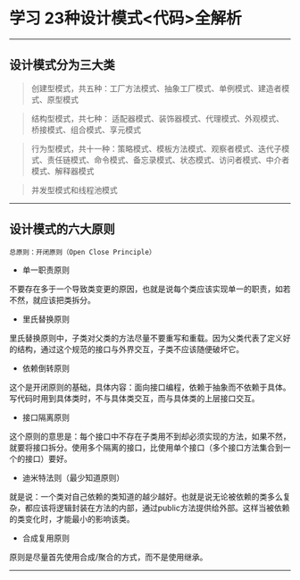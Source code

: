 # 学习 23种设计模式<代码>全解析

-----

## 设计模式分为三大类

 > 创建型模式，共五种：工厂方法模式、抽象工厂模式、单例模式、建造者模式、原型模式
 
 > 结构型模式，共七种： 适配器模式、装饰器模式、代理模式、外观模式、桥接模式、组合模式、享元模式
 
 > 行为型模式，共十一种：策略模式、模板方法模式、观察者模式、迭代子模式、责任链模式、命令模式、备忘录模式、状态模式、访问者模式、中介者模式、解释器模式
 
 > 并发型模式和线程池模式
   
-----

## 设计模式的六大原则

`总原则：开闭原则（Open Close Principle）`

- 单一职责原则

不要存在多于一个导致类变更的原因，也就是说每个类应该实现单一的职责，如若不然，就应该把类拆分。

- 里氏替换原则

里氏替换原则中，子类对父类的方法尽量不要重写和重载。因为父类代表了定义好的结构，通过这个规范的接口与外界交互，子类不应该随便破坏它。

- 依赖倒转原则

这个是开闭原则的基础，具体内容：面向接口编程，依赖于抽象而不依赖于具体。写代码时用到具体类时，不与具体类交互，而与具体类的上层接口交互。

- 接口隔离原则

这个原则的意思是：每个接口中不存在子类用不到却必须实现的方法，如果不然，就要将接口拆分。使用多个隔离的接口，比使用单个接口（多个接口方法集合到一个的接口）要好。

- 迪米特法则（最少知道原则）

就是说：一个类对自己依赖的类知道的越少越好。也就是说无论被依赖的类多么复杂，都应该将逻辑封装在方法的内部，通过public方法提供给外部。这样当被依赖的类变化时，才能最小的影响该类。

- 合成复用原则

原则是尽量首先使用合成/聚合的方式，而不是使用继承。

----------------
